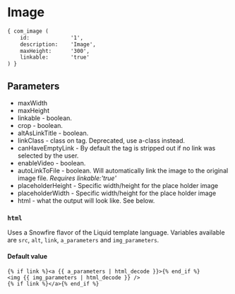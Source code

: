 Image
=====

```xml
{ com_image ( 
    id:          	'1', 
    description: 	'Image', 
    maxHeight:   	'300',
    linkable:    	'true'
) }
```

Parameters
----------

* maxWidth
* maxHeight
* linkable - boolean.
* crop - boolean.
* altAsLinkTitle - boolean.
* linkClass - class on <a> tag. Deprecated, use a-class instead.
* canHaveEmptyLink - By default the <a> tag is stripped out if no link was selected by the user.
* enableVideo - boolean.
* autoLinkToFile - boolean. Will automatically link the image to the original image file. _Requires linkable:'true'_
* placeholderHeight - Specific width/height for the place holder image
* placeholderWidth - Specific width/height for the place holder image
* html - what the output will look like. See below.

### `html`

Uses a Snowfire flavor of the Liquid template language.
Variables available are `src`, `alt`, `link`, `a_parameters` and `img_parameters`.  

#### Default value

```
{% if link %}<a {{ a_parameters | html_decode }}>{% end_if %}
<img {{ img_parameters | html_decode }} />
{% if link %}</a>{% end_if %}
```
